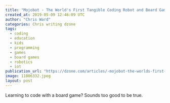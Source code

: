 ```yaml
---
title: "Mojobot - The World's First Tangible Coding Robot and Board Game"
created_at: 2019-05-09 12:46:09 UTC
author: "Chris Ward"
categories: Chris writing dzone
tags:
  - coding
  - education
  - kids
  - programming
  - games
  - board games
  - robotics
  - iot
publication_url: "https://dzone.com/articles/-mojobot-the-worlds-first-tangible-coding-robot-an"
image: 11806332.jpeg
layout: post
---
```


Learning to code with a board game? Sounds too good to be true.
